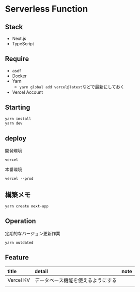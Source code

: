 # Serverless Function

## Stack

- Next.js
- TypeScript

## Require
- asdf
- Docker
- Yarn
  - `yarn global add vercel@latest`などで最新にしておく
- Vercel Account

## Starting

```bash
yarn install
yarn dev
```

## deploy

開発環境
```shell
vercel
```

本番環境
```shell
vercel --prod
```

## 構築メモ

```shell
yarn create next-app 
```

## Operation

定期的なバージョン更新作業
```shell
yarn outdated
```

## Feature

| title     | detail            |note|
|:----------|:------------------|:----|
| Vercel KV | データベース機能を使えるようにする ||
|           |                   ||





